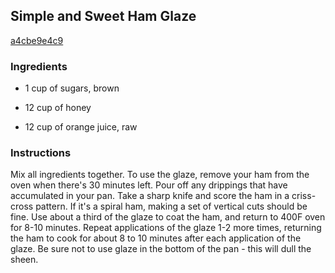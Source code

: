 ## Simple and Sweet Ham Glaze

[a4cbe9e4c9](http://www.food.com/recipe/simple-and-sweet-ham-glaze-405471)

### Ingredients

 - 1 cup of sugars, brown

 - 12 cup of honey

 - 12 cup of orange juice, raw

### Instructions

Mix all ingredients together. To use the glaze, remove your ham from the oven when there's 30 minutes left. Pour off any drippings that have accumulated in your pan. Take a sharp knife and score the ham in a criss-cross pattern. If it's a spiral ham, making a set of vertical cuts should be fine. Use about a third of the glaze to coat the ham, and return to 400F oven for 8-10 minutes. Repeat applications of the glaze 1-2 more times, returning the ham to cook for about 8 to 10 minutes after each application of the glaze. Be sure not to use glaze in the bottom of the pan - this will dull the sheen.